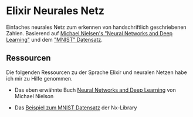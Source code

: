 # Elixir Neurales Netz

Einfaches neurales Netz zum erkennen von handschriftlich geschriebenen Zahlen. Basierend auf [Michael Nielsen's "Neural Networks and Deep Learning"](http://neuralnetworksanddeeplearning.com/chap1.html) und dem ["MNIST" Datensatz](https://de.wikipedia.org/wiki/MNIST-Datenbank).

## Ressourcen

Die folgenden Ressourcen zu der Sprache Elixir und neuralen Netzen habe ich mir zu Hilfe genommen.

- Das eben erwähnte Buch [Neural Networks and Deep Learning](http://neuralnetworksanddeeplearning.com/chap1.html) von Michael Nielson

- Das [Beispiel zum MNIST Datensatz](https://github.com/elixir-nx/nx/blob/main/exla/examples/mnist.exs) der Nx-Library
